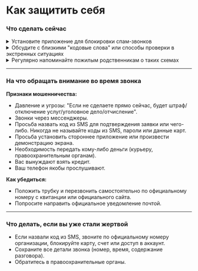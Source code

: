# Как защитить себя

### Что сделать сейчас

<details>

<summary>Установите приложение для блокировки спам-звонков</summary>

#### **1. Встроенные сервисы оператора**

Многие операторы связи (например, МТС, Билайн, Мегафон, Tele2 и другие) предлагают услуги по блокировке спам-звонков.&#x20;

* **Базы данных спам-номеров**: Операторы используют собственные базы данных, которые содержат номера, помеченные как спам или мошеннические.
* **Автоматическая фильтрация**: Когда вам звонит номер из черного списка, оператор может:
  * Заблокировать вызов (звонок не поступит на ваш телефон).
  * Предупредить вас (например, показать на экране "Возможный спам").
* **Примеры услуг**:
  * МТС: "Антиспам".
  * Билайн: "Защита от спама".
  * Мегафон: "Защита от спама".
  * Tele2: "Антифрод".

**2. Сторонние приложения**

Например, "Не звони" и "Кто звонит?"\
Работают также по принципу баз данных спам-номеров. \
Некоторые приложения анализируют поведение звонящего (например, частоту вызовов или короткую длительность разговоров) и помечают такие номера как подозрительные. \
Пользователи могут самостоятельно отмечать номера как спам, что помогает улучшать базу данных и защищать других. \
Некоторые приложения также блокируют спам в WhatsApp, Telegram и других мессенджерах.&#x20;

#### **3. Голосовой помощник "Олег"**

* **Что это**: "Олег" — это голосовой помощник, который помогает фильтровать нежелательные звонки.&#x20;
* **Как работает**:
  * Если вам звонит незнакомый номер, "Олег" отвечает вместо вас и спрашивает у звонящего, кто он и зачем звонит.
  * Вы получаете уведомление с текстом ответа звонящего и можете решить, отвечать ли на звонок.

#### Бесплатный сервис «Защитим или вернем деньги» от Тинькофф&#x20;

Сервис предотвратит телефонное мошенничество и если человек попадется на уловку мошенника - банк компенсирует потери.



</details>

<details>

<summary>Обсудите с близкими "кодовые слова" или способы проверки в экстренных ситуациях</summary>

Это слово или фраза, известная только вам и вашим близким. Оно будет использоваться для подтверждения личности в экстренных ситуациях.

* **Пример**:
  * Слово: "Солнечный зайчик".
  * Фраза: "Как там наш кот Барсик?".
* **Как использовать**:
  * Если кто-то звонит и говорит, что он ваш родственник или друг, попросите его назвать кодовое слово.
  * Если слово не названо или названо неправильно — это мошенник.

</details>

<details>

<summary>Регулярно напоминайте пожилым родственникам о таких схемах</summary>



</details>

***

### **На что обращать внимание во время звонка**&#x20;

**Признаки мошенничества:**

* Давление и угрозы: "Если не сделаете прямо сейчас, будет штраф/отключение услуг/уголовное дело/отчисление".&#x20;
* Звонки через мессенджеры.&#x20;
* Просьба назвать код из SMS для подтверждения заявки или чего-либо. Никогда не называйте коды из SMS, пароли или данные карт.
* Просьба установить стороннее приложение или произвести демонстрацию экрана.
* Необходимость передать кому-либо деньги (курьеру, правоохранительным органам).
* Вас вынуждают взять кредит.
* Ваш телефон якобы прослушивают.&#x20;

**Как убедиться:**

* Положить трубку и перезвонить самостоятельно по официальному номеру с квитанции или официального сайта.&#x20;
* Попросите направить официальное уведомление почтой.&#x20;

***

### **Что делать, если вы уже стали жертвой**

* Если назвали код из SMS, звоните по официальному номеру организации, блокируйте карту, счет или доступ в аккаунт.&#x20;
* Сохраните все детали звонка (номер, время, содержание разговора).
* Обратитесь в правоохранительные органы.
